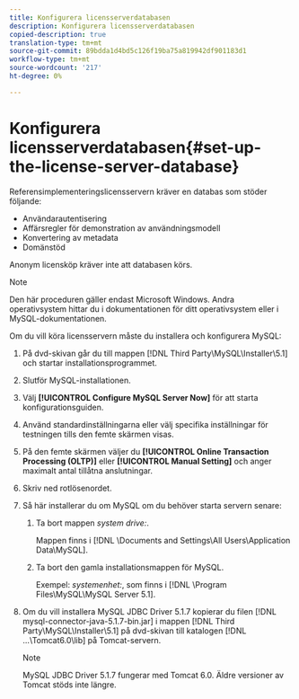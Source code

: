 ```yaml
---
title: Konfigurera licensserverdatabasen
description: Konfigurera licensserverdatabasen
copied-description: true
translation-type: tm+mt
source-git-commit: 89bdda1d4bd5c126f19ba75a819942df901183d1
workflow-type: tm+mt
source-wordcount: '217'
ht-degree: 0%

---
```



# Konfigurera licensserverdatabasen{#set-up-the-license-server-database}

Referensimplementeringslicensservern kräver en databas som stöder följande:

* Användarautentisering
* Affärsregler för demonstration av användningsmodell
* Konvertering av metadata
* Domänstöd

Anonym licensköp kräver inte att databasen körs.

>[!NOTE]
>
>Den här proceduren gäller endast Microsoft Windows. Andra operativsystem hittar du i dokumentationen för ditt operativsystem eller i MySQL-dokumentationen.

Om du vill köra licensservern måste du installera och konfigurera MySQL:

1. På dvd-skivan går du till mappen [!DNL Third Party\MySQL\Installer\5.1] och startar installationsprogrammet.
1. Slutför MySQL-installationen.
1. Välj **[!UICONTROL Configure MySQL Server Now]** för att starta konfigurationsguiden.
1. Använd standardinställningarna eller välj specifika inställningar för testningen tills den femte skärmen visas.
1. På den femte skärmen väljer du **[!UICONTROL Online Transaction Processing (OLTP)]** eller **[!UICONTROL Manual Setting]** och anger maximalt antal tillåtna anslutningar.
1. Skriv ned rotlösenordet.
1. Så här installerar du om MySQL om du behöver starta servern senare:
   1. Ta bort mappen *system drive:*.

      Mappen finns i [!DNL \Documents and Settings\All Users\Application Data\MySQL].
   1. Ta bort den gamla installationsmappen för MySQL.

      Exempel: *systemenhet:*, som finns i [!DNL \Program Files\MySQL\MySQL Server 5.1].
1. Om du vill installera MySQL JDBC Driver 5.1.7 kopierar du filen [!DNL mysql-connector-java-5.1.7-bin.jar] i mappen [!DNL Third Party\MySQL\Installer\5.1] på dvd-skivan till katalogen [!DNL ...\Tomcat6.0\lib] på Tomcat-servern.

   >[!NOTE]
   >
   >MySQL JDBC Driver 5.1.7 fungerar med Tomcat 6.0. Äldre versioner av Tomcat stöds inte längre.

